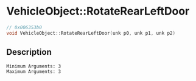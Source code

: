 # VehicleObject::RotateRearLeftDoor
```c
// 0x006353b0
void VehicleObject::RotateRearLeftDoor(unk p0, unk p1, unk p2)
```
## Description
```
Minimum Arguments: 3
Maximum Arguments: 3
```
